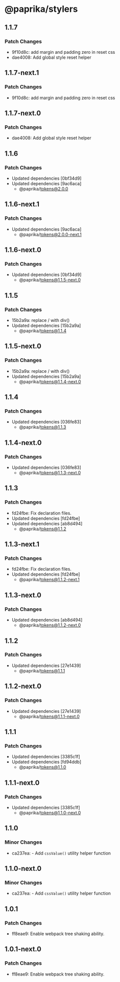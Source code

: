# @paprika/stylers

## 1.1.7

### Patch Changes

- 9f10d8c: add margin and padding zero in reset css
- dae4008: Add global style reset helper

## 1.1.7-next.1

### Patch Changes

- 9f10d8c: add margin and padding zero in reset css

## 1.1.7-next.0

### Patch Changes

- dae4008: Add global style reset helper

## 1.1.6

### Patch Changes

- Updated dependencies [0bf34d9]
- Updated dependencies [9ac6aca]
  - @paprika/tokens@2.0.0

## 1.1.6-next.1

### Patch Changes

- Updated dependencies [9ac6aca]
  - @paprika/tokens@2.0.0-next.1

## 1.1.6-next.0

### Patch Changes

- Updated dependencies [0bf34d9]
  - @paprika/tokens@1.1.5-next.0

## 1.1.5

### Patch Changes

- 15b2a9a: replace / with div()
- Updated dependencies [15b2a9a]
  - @paprika/tokens@1.1.4

## 1.1.5-next.0

### Patch Changes

- 15b2a9a: replace / with div()
- Updated dependencies [15b2a9a]
  - @paprika/tokens@1.1.4-next.0

## 1.1.4

### Patch Changes

- Updated dependencies [036fe83]
  - @paprika/tokens@1.1.3

## 1.1.4-next.0

### Patch Changes

- Updated dependencies [036fe83]
  - @paprika/tokens@1.1.3-next.0

## 1.1.3

### Patch Changes

- fd24fbe: Fix declaration files.
- Updated dependencies [fd24fbe]
- Updated dependencies [ab8d494]
  - @paprika/tokens@1.1.2

## 1.1.3-next.1

### Patch Changes

- fd24fbe: Fix declaration files.
- Updated dependencies [fd24fbe]
  - @paprika/tokens@1.1.2-next.1

## 1.1.3-next.0

### Patch Changes

- Updated dependencies [ab8d494]
  - @paprika/tokens@1.1.2-next.0

## 1.1.2

### Patch Changes

- Updated dependencies [27e1439]
  - @paprika/tokens@1.1.1

## 1.1.2-next.0

### Patch Changes

- Updated dependencies [27e1439]
  - @paprika/tokens@1.1.1-next.0

## 1.1.1

### Patch Changes

- Updated dependencies [3385c1f]
- Updated dependencies [fd94ddb]
  - @paprika/tokens@1.1.0

## 1.1.1-next.0

### Patch Changes

- Updated dependencies [3385c1f]
  - @paprika/tokens@1.1.0-next.0

## 1.1.0

### Minor Changes

- ca237ea: - Add `cssValue()` utility helper function

## 1.1.0-next.0

### Minor Changes

- ca237ea: - Add `cssValue()` utility helper function

## 1.0.1

### Patch Changes

- ff8eae9: Enable webpack tree shaking ability.

## 1.0.1-next.0

### Patch Changes

- ff8eae9: Enable webpack tree shaking ability.
